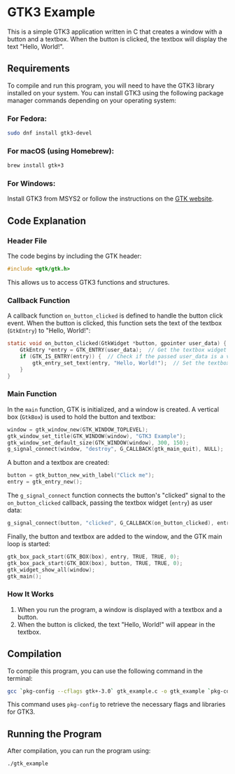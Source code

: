 # GTK3 Example

This is a simple GTK3 application written in C that creates a window with a button and a textbox. When the button is clicked, the textbox will display the text "Hello, World!".

## Requirements

To compile and run this program, you will need to have the GTK3 library installed on your system. You can install GTK3 using the following package manager commands depending on your operating system:

### For Fedora:
```bash
sudo dnf install gtk3-devel
```

### For macOS (using Homebrew):
```bash
brew install gtk+3
```

### For Windows:
Install GTK3 from MSYS2 or follow the instructions on the [GTK website](https://www.gtk.org/).

## Code Explanation

### Header File

The code begins by including the GTK header:
```c
#include <gtk/gtk.h>
```
This allows us to access GTK3 functions and structures.

### Callback Function

A callback function `on_button_clicked` is defined to handle the button click event. When the button is clicked, this function sets the text of the textbox (`GtkEntry`) to "Hello, World!":
```c
static void on_button_clicked(GtkWidget *button, gpointer user_data) {
    GtkEntry *entry = GTK_ENTRY(user_data);  // Get the textbox widget from user_data
    if (GTK_IS_ENTRY(entry)) {  // Check if the passed user_data is a valid GtkEntry
        gtk_entry_set_text(entry, "Hello, World!");  // Set the textbox text
    }
}
```

### Main Function

In the `main` function, GTK is initialized, and a window is created. A vertical box (`GtkBox`) is used to hold the button and textbox:
```c
window = gtk_window_new(GTK_WINDOW_TOPLEVEL);
gtk_window_set_title(GTK_WINDOW(window), "GTK3 Example");
gtk_window_set_default_size(GTK_WINDOW(window), 300, 150);
g_signal_connect(window, "destroy", G_CALLBACK(gtk_main_quit), NULL);
```

A button and a textbox are created:
```c
button = gtk_button_new_with_label("Click me");
entry = gtk_entry_new();
```

The `g_signal_connect` function connects the button's "clicked" signal to the `on_button_clicked` callback, passing the textbox widget (`entry`) as user data:
```c
g_signal_connect(button, "clicked", G_CALLBACK(on_button_clicked), entry);
```

Finally, the button and textbox are added to the window, and the GTK main loop is started:
```c
gtk_box_pack_start(GTK_BOX(box), entry, TRUE, TRUE, 0);
gtk_box_pack_start(GTK_BOX(box), button, TRUE, TRUE, 0);
gtk_widget_show_all(window);
gtk_main();
```

### How It Works

1. When you run the program, a window is displayed with a textbox and a button.
2. When the button is clicked, the text "Hello, World!" will appear in the textbox.

## Compilation

To compile this program, you can use the following command in the terminal:
```bash
gcc `pkg-config --cflags gtk+-3.0` gtk_example.c -o gtk_example `pkg-config --libs gtk+-3.0`
```

This command uses `pkg-config` to retrieve the necessary flags and libraries for GTK3.

## Running the Program

After compilation, you can run the program using:
```bash
./gtk_example
```
